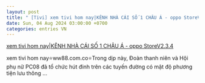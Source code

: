 ```yaml
---
layout: post
title: " [Tivi] xem tivi hom nay|KÊNH NHÀ CÁI SỐ 1 CHÂU Á - oppo StoreV2.3.4"
date: Sun, 04 Aug 2024 03:00:00 +0700
categories: entries VN
---
```

[xem tivi hom nay|KÊNH NHÀ CÁI SỐ 1 CHÂU Á - oppo StoreV2.3.4](https://vasep.com.vn/dWOHTi4/?win55/)

xem tivi hom nay⭐️ww88.com.co⭐️Trong dịp này, Đoàn thanh niên và Hội phụ nữ PC08 đã tổ chức hút đinh trên các tuyến đường có mật độ phương tiện lưu thông ...

